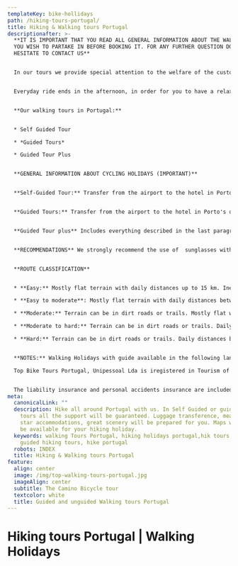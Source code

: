 ```yaml
---
templateKey: bike-hollidays
path: /hiking-tours-portugal/
title: Hiking & Walking tours Portugal
descriptionafter: >-
  **IT IS IMPORTANT THAT YOU READ ALL GENERAL INFORMATION ABOUT THE WALKING TOUR
  YOU WISH TO PARTAKE IN BEFORE BOOKING IT. FOR ANY FURTHER QUESTION DO NOT
  HESITATE TO CONTACT US**


  In our tours we provide special attention to the welfare of the customer. Therefore, guided tours have the appropriate pace to allow you to enjoy the scenery and the way of life of the Portuguese.


  Everyday ride ends in the afternoon, in order for you to have a relaxation period, before the next gastronomic experience, where you can taste regional flavors. We always aim at providing an exceptional adventure with a little extra spice.


  **Our walking tours in Portugal:**


  * Self Guided Tour

  * *Guided Tours* 

  * Guided Tour Plus


  **GENERAL INFORMATION ABOUT CYCLING HOLIDAYS (IMPORTANT)**


  **Self-Guided Tour:** Transfer from the airport to the hotel in Porto's  or Lisbon city center is guaranteed. All hotels are booked by us, so all you need to do is the check-in once you get to each hotel. The **walking** tour is made ​​with the aid of a GPS and your luggage is transferred every morning to the next hotel, meaning that you only take with you what you find necessary. Transfer from the destination back to Porto or Lisbon is also guaranteed.


  **Guided Tours:** Transfer from the airport to the hotel in Porto's or Lisbon city center is guaranteed. The **walking** tour is made with the aid of a guide and a support van. They will be in charge of making sure that everything goes as smooth as possible. The guide and the support van will provide for everything you need, as well as water and snacks and the transport for an eventual dropout. Lunches and dinners are organized by the guides for the group. Transfer from the destination back to Porto or Lisbon is also guaranteed.


  **Guided Tour plus** Includes everything described in the last paragraph of Guided tours, plus daily lunches and dinners of typical dishes of the Portuguese regions.


  **RECOMMENDATIONS** We strongly recommend the use of  sunglasses with UV protection and sportive clothing, including shorts or pants and also a waterproof wind cuts. 


  **ROUTE CLASSIFICATION**


  * **Easy:** Mostly flat terrain with daily distances up to 15 km. Inexperient level.

  * **Easy to moderate**: Mostly flat terrain with daily distances between 15 km and 25 km. Short climbs up to 30% of the whole route. For inexperient hikers with some fitness preparation.

  * **Moderate:** Terrain can be in dirt roads or trails. Mostly flat with daily distances between 15 km and 25km with some climbs up to 40% of the whole route. For walkers with fitness preparation.

  * **Moderate to hard:** Terrain can be in dirt roads or trails. Daily distances between 15 km and 25 km with moderate climbs up to 60% of the whole route. Forhikers with fitness preparation that want to challenge themselves.

  * **Hard:** Terrain can be in dirt roads or trails. Daily distances between 15 km and 30 km with strong climbs up to 60% of the whole route. For experienced hikers.


  **NOTES:** Walking Holidays with guide available in the following languages: Portugues, Spanish and English.

  Top Bike Tours Portugal, Unipessoal Lda is iregistered in Tourism of Portugal with RNAAT number 7/2014.


  The liability insurance and personal accidents insurance are included only in guided tours.
meta:
  canonicalLink: ""
  description: Hike all around Portugal with us. In Self Guided or guided walking
    tours all the support will be guaranteed. Luggage transference, meals, four
    star accommodations, great scenery will be prepared for you. Maps will also
    be available for your hiking holiday.
  keywords: walking Tours Portugal, hiking holidays portugal,hik tours portugal,
    guided hiking tours, hike portugal
  robots: INDEX
  title: Hiking & Walking tours Portugal
feature:
  align: center
  image: /img/top-walking-tours-portugal.jpg
  imageAlign: center
  subtitle: The Camino Bicycle tour
  textcolor: white
  title: Guided and unguided Walking tours Portugal
---
```

# Hiking tours Portugal | Walking Holidays